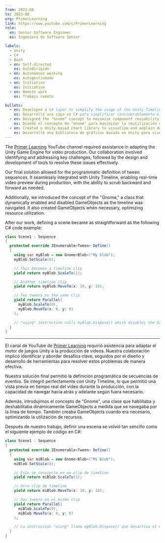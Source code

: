 ```yaml
---
from: 2022-08
to: 2023-08
org: PrimerLearning
link: https://www.youtube.com/c/PrimerLearning
role:
  en: Senior Software Engineer
  es: Ingeniero de Software Senior

labels:
  - Unity
  - C#
  - Bash
  - en: Self-directed
    es: Autodirigido
  - en: Autonomous working
    es: Autogestionado
  - en: Initiative
    es: Iniciativa
  - en: Remote work
    es: Trabajo remoto

bullets:
  - en: Developed a C# layer to simplify the usage of the Unity Timeline API.
    es: Desarrollé una capa en C# para simplificar considerablemente el uso de Unity Timeline API.
  - en: Designed the "Gnome" concept to maximize component reusability due to the intense timeline scrubbing required for video production.
    es: Diseñé el concepto de "Gnome" para maximizar la reutilización de componentes debido a la necesidad de navegación intensiva en la línea de tiempo para la producción de videos.
  - en: Created a Unity-based chart library to visualize and explain data extracted from simulations.
    es: Desarrollé una biblioteca de gráficos basada en Unity para visualizar y explicar datos extraídos de simulaciones.
---
```


The [Primer Learning][1] YouTube channel required assistance in adapting the Unity Game Engine for video production.
Our collaboration involved identifying and addressing key challenges, followed by the design and development of tools to resolve these issues effectively.

Our final solution allowed for the programmatic definition of tween sequences.
It seamlessly integrated with Unity Timeline, enabling real-time video preview during production, with the ability to scrub backward and forward as needed.

Additionally, we introduced the concept of the "Gnome," a class that dynamically enabled and disabled GameObjects as the timeline was navigated. It also created GameObjects when necessary, optimizing resource utilization.

After our work, defining a scene became as straightforward as the following C# code example:

```csharp
class Scene1 : Sequence
{
  protected override IEnumerable<Tween> Define()
  {
    using var myBlob = new Gnome<Blob>("My blob");
    myBlob.SetScale(0);

    // This becomes a timeline clip
    yield return myBlob.ScaleTo(1);

    // Another timeline clip
    yield return myBlob.MoveTo(x: 10, y: 10);

    // Two tweens on the same clip
    yield return Parallel(
      myBlob.ScaleTo(0),
      myBlob.MoveTo(x: 0, y: 0)
    );

    // "using" instruction calls myBlob.Dispose() which disables the GameObject
  }
}
```

---

El canal de YouTube de [Primer Learning][1] requirió asistencia para adaptar el motor de juegos Unity a la producción de videos.
Nuestra colaboración implicó identificar y abordar desafíos clave, seguidos por el diseño y desarrollo de herramientas para resolver estos problemas de manera efectiva.

Nuestra solución final permitió la definición programática de secuencias de eventos. Se integró perfectamente con Unity Timeline, lo que permitió una vista previa en tiempo real del video durante la producción, con la capacidad de navegar hacia atrás y adelante según fuera necesario.

Además, introdujimos el concepto de "Gnome", una clase que habilitaba y deshabilitaba dinámicamente GameObjects a medida que se navegaba por la línea de tiempo. También creaba GameObjects cuando era necesario, optimizando la utilización de recursos.

Después de nuestro trabajo, definir una escena se volvió tan sencillo como el siguiente ejemplo de código en C#:


```csharp
class Scene1 : Sequence
{
  protected override IEnumerable<Tween> Define()
  {
    using var miBlob = new Gnome<Blob>("Mi blob");
    miBlob.SetScale(0);

    // Esto se convierte en un clip de timeline
    yield return miBlob.ScaleTo(1);

    // Otro clip de timeline
    yield return miBlob.MoveTo(x: 10, y: 10);

    // Dos tweens en el mismo clip
    yield return Parallel(
      miBlob.ScaleTo(0),
      miBlob.MoveTo(x: 0, y: 0)
    );

    // La instrucción "using" llama myBlob.Dispose() que desactiva el GameObject
  }
}
```

[1]: https://www.youtube.com/c/PrimerLearning